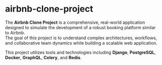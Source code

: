 # airbnb-clone-project

The **Airbnb Clone Project** is a comprehensive, real-world application designed to simulate the development of a robust booking platform similar to Airbnb.  
The goal of this project is to understand complex architectures, workflows, and collaborative team dynamics while building a scalable web application.

This project utilizes tools and technologies including **Django**, **PostgreSQL**, **Docker**, **GraphQL**, **Celery**, and **Redis**.
